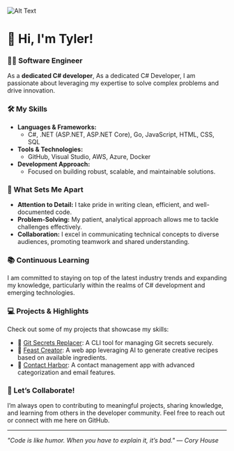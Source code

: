 ![Alt Text](https://user-images.githubusercontent.com/74038190/225813708-98b745f2-7d22-48cf-9150-083f1b00d6c9.gif)

# 👋 Hi, I'm Tyler! 

### 🧑‍💻 Software Engineer

As a **dedicated C# developer**, As a dedicated C# Developer, I am passionate about leveraging my expertise to solve complex problems and drive innovation.

### 🛠️ My Skills
- **Languages & Frameworks:** 
  - C#, .NET (ASP.NET, ASP.NET Core), Go, JavaScript, HTML, CSS, SQL
- **Tools & Technologies:** 
  - GitHub, Visual Studio, AWS, Azure, Docker
- **Development Approach:** 
  - Focused on building robust, scalable, and maintainable solutions.

### 🌟 What Sets Me Apart
- **Attention to Detail:** I take pride in writing clean, efficient, and well-documented code.
- **Problem-Solving:** My patient, analytical approach allows me to tackle challenges effectively.
- **Collaboration:** I excel in communicating technical concepts to diverse audiences, promoting teamwork and shared understanding.

### 📚 Continuous Learning
I am committed to staying on top of the latest industry trends and expanding my knowledge, particularly within the realms of C# development and emerging technologies.

### 💻 Projects & Highlights
Check out some of my projects that showcase my skills:
- 🚀 [Git Secrets Replacer](https://github.com/DeviousLabs/git-secrets-replacer): A CLI tool for managing Git secrets securely.
- 🍴 [Feast Creator](https://github.com/TylerStrel/FeastCreator): A web app leveraging AI to generate creative recipes based on available ingredients.
- 🧾 [Contact Harbor](https://github.com/TylerStrel/ContactHarbor): A contact management app with advanced categorization and email features.

### 🤝 Let’s Collaborate!
I’m always open to contributing to meaningful projects, sharing knowledge, and learning from others in the developer community. Feel free to reach out or connect with me here on GitHub.

---

_"Code is like humor. When you have to explain it, it’s bad." — Cory House_
